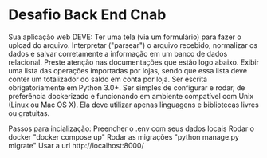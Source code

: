 # Desafio Back End Cnab
Sua aplicação web DEVE:
Ter uma tela (via um formulário) para fazer o upload do arquivo.
Interpretar ("parsear") o arquivo recebido, normalizar os dados e salvar corretamente a informação em um banco de dados relacional. Preste atenção nas documentações que estão logo abaixo.
Exibir uma lista das operações importadas por lojas, sendo que essa lista deve conter um totalizador do saldo em conta por loja.
Ser escrita obrigatoriamente em Python 3.0+.
Ser simples de configurar e rodar, de preferência dockerizado e funcionando em ambiente compatível com Unix (Linux ou Mac OS X). Ela deve utilizar apenas linguagens e bibliotecas livres ou gratuitas.

Passos para incialização:
Preencher o .env com seus dados locais
Rodar o docker "docker compose up"
Rodar as migrações "python manage.py migrate"
Usar a url http://localhost:8000/
